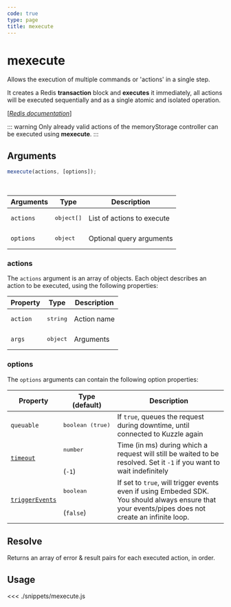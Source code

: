```yaml
---
code: true
type: page
title: mexecute
---
```


# mexecute

Allows the execution of multiple commands or 'actions' in a single step.

It creates a Redis **transaction** block and **executes** it immediately, all actions will be executed sequentially and as a single atomic and isolated operation.

[[_Redis documentation_]](https://redis.io/topics/transactions)

::: warning
Only already valid actions of the memoryStorage controller can be executed using **mexecute**.
:::

## Arguments

```js
mexecute(actions, [options]);
```

<br/>

| Arguments | Type                | Description                    |
| --------- | ------------------- | ------------------------------ |
| `actions` | <pre>object[]</pre> | List of actions to execute     |
| `options` | <pre>object</pre>   | Optional query arguments       |

### actions

The `actions` argument is an array of objects. Each object describes an action to be executed, using the following properties:

| Property | Type              | Description |
| -------- | ----------------- | ----------- |
| `action` | <pre>string</pre> | Action name |
| `args`   | <pre>object</pre> | Arguments   |

### options

The `options` arguments can contain the following option properties:

| Property   | Type (default)            | Description                                                                  |
| ---------- | ------------------------- | ---------------------------------------------------------------------------- |
| `queuable` | <pre>boolean (true)</pre> | If `true`, queues the request during downtime, until connected to Kuzzle again |
| [`timeout`](/sdk/7/core-classes/kuzzle/query#timeout)         | <pre>number</pre><br/>(`-1`)     | Time (in ms) during which a request will still be waited to be resolved. Set it `-1` if you want to wait indefinitely |
| [`triggerEvents`](/sdk/7/core-classes/kuzzle/query#triggerEvents)  | <pre>boolean</pre> <br/>(`false`)| If set to `true`, will trigger events even if using Embeded SDK. You should always ensure that your events/pipes does not create an infinite loop. <SinceBadge version="Kuzzle 2.31.0"/> |

## Resolve

Returns an array of error & result pairs for each executed action, in order.

## Usage

<<< ./snippets/mexecute.js
